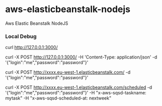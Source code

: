 # aws-elasticbeanstalk-nodejs
Aws Elastic Beanstalk NodeJS

### Local Debug

curl http://127.0.0.1:3000/

curl -X POST http://127.0.0.1:3000/ -H 'Content-Type: application/json' -d '{"login":"me","password":"password"}'

curl -X POST http://xxxx.eu-west-1.elasticbeanstalk.com/  -d '{"login":"me","password":"password"}'

curl -X POST http://xxxx.eu-west-1.elasticbeanstalk.com/scheduled  -d '{"login":"me","password":"password"}' -H "x-aws-sqsd-taskname: mytask" -H "x-aws-sqsd-scheduled-at: nextweek"
